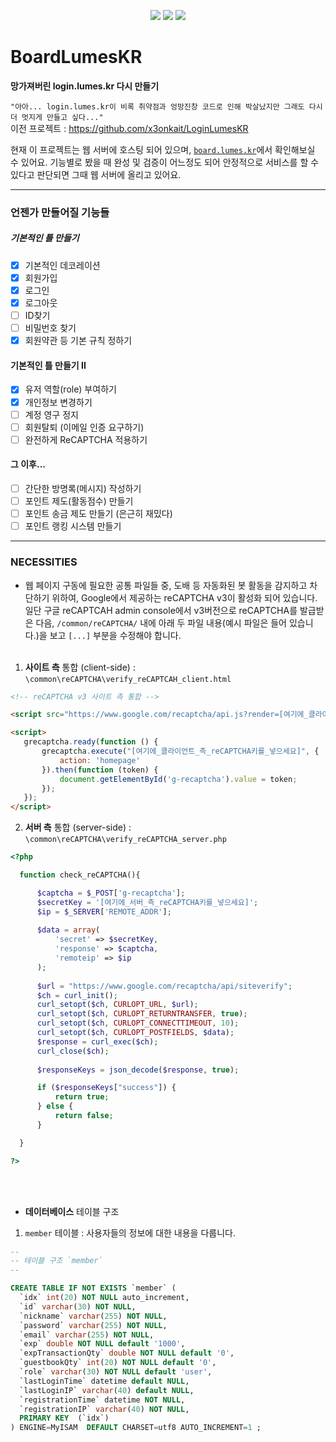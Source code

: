 <p align = "center">
 <img src="https://img.shields.io/github/languages/code-size/lumes-board/BoardLumesKR">
 <img src="https://img.shields.io/github/languages/top/lumes-board/BoardLumesKR">
 <img src="https://img.shields.io/website?down_color=lightgray&down_message=offline&up_color=blue&up_message=online&url=http%3A%2F%2Fboard.lumes.kr">
</p>

# BoardLumesKR
**망가져버린 login.lumes.kr 다시 만들기**   

`"아아... login.lumes.kr이 비록 취약점과 엉망진창 코드로 인해 박살났지만 그래도 다시 더 멋지게 만들고 싶다..."`   
이전 프로젝트 : https://github.com/x3onkait/LoginLumesKR  

현재 이 프로젝트는 웹 서버에 호스팅 되어 있으며, <a href="http://board.lumes.kr/">`board.lumes.kr`</a>에서 확인해보실 수 있어요. 기능별로 봤을 때 완성 및 검증이 어느정도 되어 안정적으로 서비스를 할 수 있다고 판단되면 그때 웹 서버에 올리고 있어요.
 
* * *
### 언젠가 만들어질 기능들

##### 기본적인 틀 만들기
- [x] 기본적인 데코레이션
- [x] 회원가입
- [x] 로그인
- [x] 로그아웃
- [ ] ID찾기
- [ ] 비밀번호 찾기
- [x] 회원약관 등 기본 규칙 정하기

#### 기본적인 틀 만들기 II
- [x] 유저 역할(role) 부여하기
- [x] 개인정보 변경하기
- [ ] 계정 영구 정지
- [ ] 회원탈퇴 (이메일 인증 요구하기)
- [ ] 완전하게 ReCAPTCHA 적용하기

#### 그 이후...
- [ ] 간단한 방명록(메시지) 작성하기
- [ ] 포인트 제도(활동점수) 만들기
- [ ] 포인트 송금 제도 만들기 (은근히 재밌다)
- [ ] 포인트 랭킹 시스템 만들기 

* * *
### NECESSITIES
 - 웹 페이지 구동에 필요한 공통 파일들 중, 도배 등 자동화된 봇 활동을 감지하고 차단하기 위하여, Google에서 제공하는 reCAPTCHA v3이 활성화 되어 있습니다. 일단 구글 reCAPTCAH admin console에서 v3버전으로 reCAPTCHA를 발급받은 다음, `/common/reCAPTCHA/` 내에 아래 두 파일 내용(예시 파일은 들어 있습니다.)을 보고 `[...]` 부분을 수정해야 합니다.<br><br>
1. **사이트 측** 통합 (client-side) : `\common\reCAPTCHA\verify_reCAPTCAH_client.html`
 ```html
<!-- reCAPTCHA v3 사이트 측 통합 -->

<script src="https://www.google.com/recaptcha/api.js?render=[여기에_클라이언트_측_reCAPTCHA키를_넣으세요]"></script>

<script>
    grecaptcha.ready(function () {
        grecaptcha.execute("[여기에_클라이언트_측_reCAPTCHA키를_넣으세요]", {
            action: 'homepage'
        }).then(function (token) {
            document.getElementById('g-recaptcha').value = token;
        });
    });
</script>
```
2. **서버 측** 통합 (server-side) : `\common\reCAPTCHA\verify_reCAPTCHA_server.php`
  ```php
  <?php

    function check_reCAPTCHA(){

        $captcha = $_POST['g-recaptcha'];
        $secretKey = '[여기에_서버_측_reCAPTCHA키를_넣으세요]'; 
        $ip = $_SERVER['REMOTE_ADDR'];                           
        
        $data = array(
            'secret' => $secretKey,
            'response' => $captcha,
            'remoteip' => $ip  
        );
        
        $url = "https://www.google.com/recaptcha/api/siteverify";
        $ch = curl_init();
        curl_setopt($ch, CURLOPT_URL, $url);
        curl_setopt($ch, CURLOPT_RETURNTRANSFER, true);
        curl_setopt($ch, CURLOPT_CONNECTTIMEOUT, 10);
        curl_setopt($ch, CURLOPT_POSTFIELDS, $data);
        $response = curl_exec($ch);
        curl_close($ch);
        
        $responseKeys = json_decode($response, true);

        if ($responseKeys["success"]) {
            return true;
        } else {
            return false;
        }

    }

?>
  ```
  <br><br>
- **데이터베이스** 테이블 구조
1. `member` 테이블 : 사용자들의 정보에 대한 내용을 다룹니다.
```sql
--
-- 테이블 구조 `member`
--

CREATE TABLE IF NOT EXISTS `member` (
  `idx` int(20) NOT NULL auto_increment,
  `id` varchar(30) NOT NULL,
  `nickname` varchar(255) NOT NULL,
  `password` varchar(255) NOT NULL,
  `email` varchar(255) NOT NULL,
  `exp` double NOT NULL default '1000',
  `expTransactionQty` double NOT NULL default '0',
  `guestbookQty` int(20) NOT NULL default '0',
  `role` varchar(30) NOT NULL default 'user',
  `lastLoginTime` datetime default NULL,
  `lastLoginIP` varchar(40) default NULL,
  `registrationTime` datetime NOT NULL,
  `registrationIP` varchar(40) NOT NULL,
  PRIMARY KEY  (`idx`)
) ENGINE=MyISAM  DEFAULT CHARSET=utf8 AUTO_INCREMENT=1 ;
```
